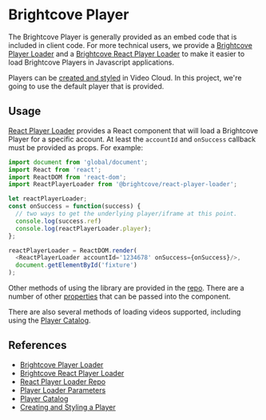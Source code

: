 # Brightcove Player

The Brightcove Player is generally provided as an embed code that is included in client code. For more technical users, we provide a [Brightcove Player Loader][player-loader] and a [Brightcove React Player Loader][react-player-loader] to make it easier to load Brightcove Players in Javascript applications.

Players can be [created and styled][create-player] in Video Cloud. In this project, we're going to use the default player that is provided.

## Usage

[React Player Loader][react-player-loader] provides a React component that will load a Brightcove Player for a specific account. At least the `accountId` and `onSuccess` callback must be provided as props. For example:

```js
import document from 'global/document';
import React from 'react';
import ReactDOM from 'react-dom';
import ReactPlayerLoader from '@brightcove/react-player-loader';

let reactPlayerLoader;
const onSuccess = function(success) {
  // two ways to get the underlying player/iframe at this point.
  console.log(success.ref)
  console.log(reactPlayerLoader.player);
};

reactPlayerLoader = ReactDOM.render(
  <ReactPlayerLoader accountId='1234678' onSuccess={onSuccess}/>,
  document.getElementById('fixture')
);
```

Other methods of using the library are provided in the [repo][react-repo-usage]. There are a number of other [properties][loader-params] that can be passed into the component.

There are also several methods of loading videos supported, including using the [Player Catalog][player-catalog].


## References

- [Brightcove Player Loader][player-loader]
- [Brightcove React Player Loader][react-player-loader]
- [React Player Loader Repo][react-repo-usage]
- [Player Loader Parameters][loader-params]
- [Player Catalog][player-catalog]
- [Creating and Styling a Player][create-player]

[player-loader]: https://support.brightcove.com/brightcove-player-loader
[react-player-loader]: https://support.brightcove.com/react-player-loader
[react-repo-usage]: https://github.com/brightcove/react-player-loader#usage
[loader-params]: https://support.brightcove.com/brightcove-player-loader#Available_parameters
[player-catalog]: https://support.brightcove.com/player-catalog
[create-player]: https://support.brightcove.com/quick-start-creating-and-styling-player
